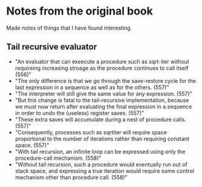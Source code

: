# Notes from the original book

Made notes of things that I have found interesting.

## Tail recursive evaluator

* "An evaluator that can exeecute a procedure such as sqrt-iter without requireing increasing stroage as the procedure continues to call itself (556)"
* "The only difference is that we go through the save-restore cycle for the last expression in a sequence as well as for the others. (557)"
* "The interpreter will still give the same value for any expression. (557)"
* "But this change is fatal to the tail-recursive implementation, because we must now return after evaluating the final expression in a sequence in order to undo the (useless) register saves. (557)"
* "These extra saves will accumulate during a nest of procedure calls. (557)"
* "Consequently, processes such as sqrtiter will require space proportional to the number of iterations rather than requiring constant space. (557)"
* "With tail recursion, an infinite loop can be expressed using only the procedure-call mechanism. (558)"
* "Without tail recursion, such a procedure would eventually run out of stack space, and expressing a true iteration would require some control mechanism other than procedure call. (558)"

